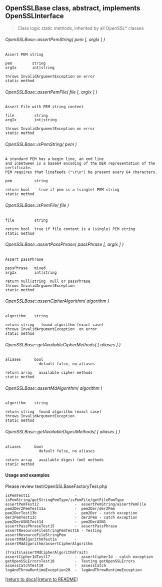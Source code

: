 ## OpenSSLBase class, abstract, implements OpenSSLInterface


> Class logic static methods, inherited by all OpenSSL* classes

###### OpenSSLBase::assertPemString( pem [, argIx ] )
    Assert PEM string
    
    pem         string
    argIx       int|string
    
    throws InvalidArgumentException on error
    static method

###### OpenSSLBase::assertPemFile( file [, argIx ] )
    Assert File with PEM string content
    
    file         string
    argIx        int|string
    
    throws InvalidArgumentException on error
    static method


###### OpenSSLBase::isPemString( pem )
    A standard PEM has a begin line, an end line
    and inbetween is a base64 encoding of the DER representation of the certificate.
    PEM requires that linefeeds ("\r\n") be present every 64 characters.
    
    pem          string
    
    return bool    true if pem is a (single) PEM string
    static method

###### OpenSSLBase::isPemFile( file )
    file         string
    
    return bool  true if file content is a (single) PEM string
    static method


###### OpenSSLBase::assertPassPhrase( passPhrase [, argIx ] )
    Assert passPhrase
    
    passPhrase   mixed
    argIx        int|string
    
    return null|string  null or passPhrase
    throws InvalidArgumentException
    static method


###### OpenSSLBase::assertCipherAlgorithm( algorithm )
    algorithm    string
    
    return string   found algorithm (exact case)
    throws InvalidArgumentException  on error
    static method

###### OpenSSLBase::getAvailableCipherMethods( [ aliases ] )
    aliases      bool  
                   default false, no aliases
    
    return array   available cipher methods
    static method


###### OpenSSLBase::assertMdAlgorithm( algorithm )
    algorithm    string
    
    return string  found algorithm (exact case)
    throws InvalidArgumentException
    static method

###### OpenSSLBase::getAvailableDigestMethods( [ aliases ] )
    aliases      bool
                   default false, no aliases
    
    return array   available digest (md) methods
    static method



#### Usage and examples

Please review test/OpenSSLBaseFactoryTest.php

    isPemTest11                    -  isPemString/getStringPemType/isPemFile/getFilePemType
    assertPemTest12                -  assertPemString/assertPemFile
    pem2Der2PemTest13a             -  pem2Der/der2Pem
    pem2DerTest13b                 -  pem2Der - catch exception
    der2PemTest13c                 -  der2Pem - catch exception
    pem2DerASN1Test14              -  pem2DerASN1
    assertPassPhraseTest15         -  assertPassPhrase
    assertResourceFileStringPemTest16 - Testing assertResourceFileStringPem
    assertMdAlgorithmTest1a        -  assertMdAlgorithm/assertCipherAlgorithm
                                      (Traits\assertMdCipherAlgorithmTrait)
    assertCipherIdTest17           -  assertCipherId - catch exception
    getOpenSSLErrorsTest18         -  Testing getOpenSSLErrors
    assessCatchTest19              -  assessCatch
    logAndThrowRuntimeException20  -  logAndThrowRuntimeException

[[return to docs](docs.md)][[return to README](../README.md)]
